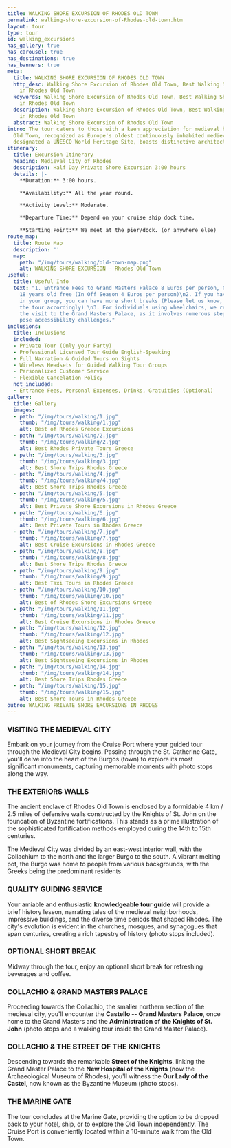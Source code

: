 ```yaml
---
title: WALKING SHORE EXCURSION OF RHODES OLD TOWN
permalink: walking-shore-excursion-of-Rhodes-old-town.htm
layout: tour
type: tour
id: walking_excursions
has_gallery: true
has_carousel: true
has_destinations: true
has_banners: true
meta:
  title: WALKING SHORE EXCURSION OF RHODES OLD TOWN
  http_desc: Walking Shore Excursion of Rhodes Old Town, Best Walking Shore Excursion
    in Rhodes Old Town
  keywords: Walking Shore Excursion of Rhodes Old Town, Best Walking Shore Excursion
    in Rhodes Old Town
  description: Walking Shore Excursion of Rhodes Old Town, Best Walking Shore Excursion
    in Rhodes Old Town
  abstract: Walking Shore Excursion of Rhodes Old Town
intro: The tour caters to those with a keen appreciation for medieval history. Rhodes
  Old Town, recognized as Europe's oldest continuously inhabited medieval town and
  designated a UNESCO World Heritage Site, boasts distinctive architecture.
itinerary:
  title: Excursion Itinerary
  heading: Medieval City of Rhodes
  description: Half Day Private Shore Excursion 3:00 hours
  details: |-
    **Duration:** 3:00 hours.

    **Availability:** All the year round.

    **Activity Level:** Moderate.

    **Departure Time:** Depend on your cruise ship dock time.

    **Starting Point:** We meet at the pier/dock. (or anywhere else)
route_map:
  title: Route Map
  description: ''
  map:
    path: "/img/tours/walking/old-town-map.png"
    alt: WALKING SHORE EXCURSION - Rhodes Old Town
useful:
  title: Useful Info
  text: "1. Entrance Fees to Grand Masters Palace 8 Euros per person, Children under
    18 years old free (In Off Season 4 Euros per person)\n2. If you have elderly people
    in your group, you can have more short breaks (Please let us know, and we’ll adjust
    the tour accordingly) \n3. For individuals using wheelchairs, we recommend omitting
    the visit to the Grand Masters Palace, as it involves numerous steps that may
    pose accessibility challenges."
inclusions:
  title: Inclusions
  included:
  - Private Tour (Only your Party)
  - Professional Licensed Tour Guide English-Speaking
  - Full Narration & Guided Tours on Sights
  - Wireless Headsets for Guided Walking Tour Groups
  - Personalized Customer Service
  - Flexible Cancelation Policy
  not_included:
  - Entrance Fees, Personal Expenses, Drinks, Gratuities (Optional)
gallery:
  title: Gallery
  images:
  - path: "/img/tours/walking/1.jpg"
    thumb: "/img/tours/walking/1.jpg"
    alt: Best of Rhodes Greece Excursions
  - path: "/img/tours/walking/2.jpg"
    thumb: "/img/tours/walking/2.jpg"
    alt: Best Rhodes Private Tours Greece
  - path: "/img/tours/walking/3.jpg"
    thumb: "/img/tours/walking/3.jpg"
    alt: Best Shore Trips Rhodes Greece
  - path: "/img/tours/walking/4.jpg"
    thumb: "/img/tours/walking/4.jpg"
    alt: Best Shore Trips Rhodes Greece
  - path: "/img/tours/walking/5.jpg"
    thumb: "/img/tours/walking/5.jpg"
    alt: Best Private Shore Excursions in Rhodes Greece
  - path: "/img/tours/walking/6.jpg"
    thumb: "/img/tours/walking/6.jpg"
    alt: Best Private Tours in Rhodes Greece
  - path: "/img/tours/walking/7.jpg"
    thumb: "/img/tours/walking/7.jpg"
    alt: Best Cruise Excursions in Rhodes Greece
  - path: "/img/tours/walking/8.jpg"
    thumb: "/img/tours/walking/8.jpg"
    alt: Best Shore Trips Rhodes Greece
  - path: "/img/tours/walking/9.jpg"
    thumb: "/img/tours/walking/9.jpg"
    alt: Best Taxi Tours in Rhodes Greece
  - path: "/img/tours/walking/10.jpg"
    thumb: "/img/tours/walking/10.jpg"
    alt: Best of Rhodes Shore Excursions Greece
  - path: "/img/tours/walking/11.jpg"
    thumb: "/img/tours/walking/11.jpg"
    alt: Best Cruise Excursions in Rhodes Greece
  - path: "/img/tours/walking/12.jpg"
    thumb: "/img/tours/walking/12.jpg"
    alt: Best Sightseeing Excursions in Rhodes
  - path: "/img/tours/walking/13.jpg"
    thumb: "/img/tours/walking/13.jpg"
    alt: Best Sightseeing Excursions in Rhodes
  - path: "/img/tours/walking/14.jpg"
    thumb: "/img/tours/walking/14.jpg"
    alt: Best Shore Trips Rhodes Greece
  - path: "/img/tours/walking/15.jpg"
    thumb: "/img/tours/walking/15.jpg"
    alt: Best Shore Tours in Rhodes Greece
outro: WALKING PRIVATE SHORE EXCURSIONS IN RHODES
---
```


### VISITING THE MEDIEVAL CITY

Embark on your journey from the Cruise Port where your guided tour through the Medieval City begins. Passing through the St. Catherine Gate, you'll delve into the heart of the Burgos (town) to explore its most significant monuments, capturing memorable moments with photo stops along the way.

### THE EXTERIORS WALLS

The ancient enclave of Rhodes Old Town is enclosed by a formidable 4 km / 2.5 miles of defensive walls constructed by the Knights of St. John on the foundation of Byzantine fortifications. This stands as a prime illustration of the sophisticated fortification methods employed during the 14th to 15th centuries.

The Medieval City was divided by an east-west interior wall, with the Collachium to the north and the larger Burgo to the south. A vibrant melting pot, the Burgo was home to people from various backgrounds, with the Greeks being the predominant residents

### QUALITY GUIDING SERVICE

Your amiable and enthusiastic **knowledgeable tour guide** will provide a brief history lesson, narrating tales of the medieval neighborhoods, impressive buildings, and the diverse time periods that shaped Rhodes. The city's evolution is evident in the churches, mosques, and synagogues that span centuries, creating a rich tapestry of history (photo stops included).

### OPTIONAL SHORT BREAK

Midway through the tour, enjoy an optional short break for refreshing beverages and coffee.

### COLLACHIO & GRAND MASTERS PALACE

Proceeding towards the Collachio, the smaller northern section of the medieval city, you'll encounter the **Castello -- Grand Masters Palace**, once home to the Grand Masters and the **Administration of the Knights of St. John** (photo stops and a walking tour inside the Grand Master Palace).

### COLLACHIO & THE STREET OF THE KNIGHTS

Descending towards the remarkable **Street of the Knights**, linking the Grand Master Palace to the **New Hospital of the Knights** (now the Archaeological Museum of Rhodes), you'll witness the **Our Lady of the Castel**, now known as the Byzantine Museum (photo stops).

### THE MARINE GATE 

The tour concludes at the Marine Gate, providing the option to be dropped back to your hotel, ship, or to explore the Old Town independently. The Cruise Port is conveniently located within a 10-minute walk from the Old Town.
